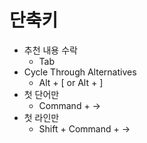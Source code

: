 
# 단축키
* 추천 내용 수락
  + Tab
* Cycle Through Alternatives
  + Alt + [ or Alt + ]
* 첫 단어만
  + Command + ->
* 첫 라인만
  + Shift + Command + ->

